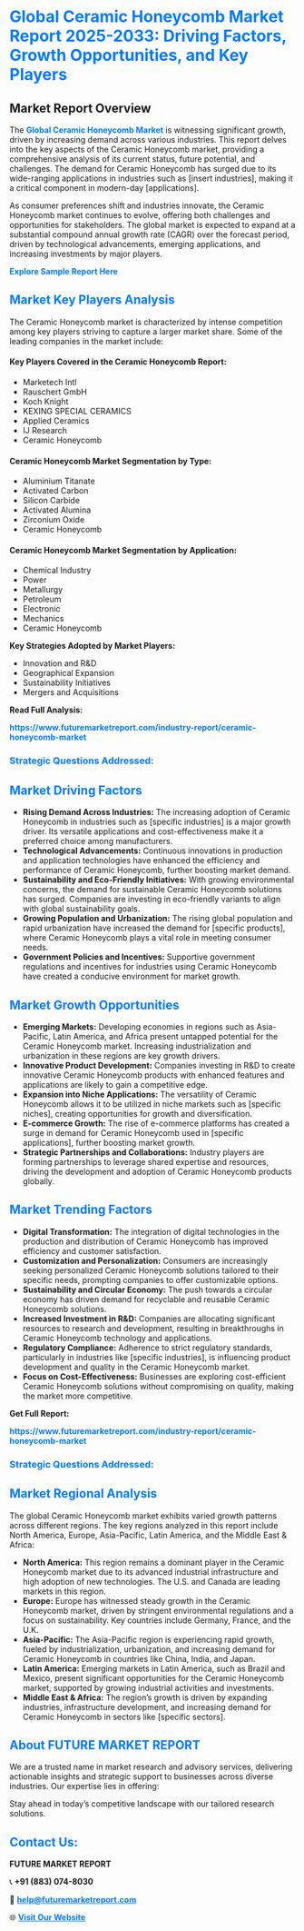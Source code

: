 <h1 style="color: #007BFF;">Global Ceramic Honeycomb Market Report 2025-2033: Driving Factors, Growth Opportunities, and Key Players</h1>

<section id="overview">
<h2>Market Report Overview</h2>
<p>The <a href="https://www.futuremarketreport.com/industry-report/ceramic-honeycomb-market" style="color: #007BFF; text-decoration: none;"><strong>Global Ceramic Honeycomb Market</strong></a> is witnessing significant growth, driven by increasing demand across various industries. This report delves into the key aspects of the Ceramic Honeycomb market, providing a comprehensive analysis of its current status, future potential, and challenges. The demand for Ceramic Honeycomb has surged due to its wide-ranging applications in industries such as [insert industries], making it a critical component in modern-day [applications].</p>
<p>As consumer preferences shift and industries innovate, the Ceramic Honeycomb market continues to evolve, offering both challenges and opportunities for stakeholders. The global market is expected to expand at a substantial compound annual growth rate (CAGR) over the forecast period, driven by technological advancements, emerging applications, and increasing investments by major players.</p>
</section>

<section id="overview">
<p><a href="https://www.futuremarketreport.com/request-sample/reportId=99206" style="color: #007BFF; text-decoration: none;"><strong>Explore Sample Report Here</strong></a></p>
</section>

<section id="key-players">
<h2 style="color: #007BFF;">Market Key Players Analysis</h2>
<p>The Ceramic Honeycomb market is characterized by intense competition among key players striving to capture a larger market share. Some of the leading companies in the market include:</p>
<h4>Key Players Covered in the Ceramic Honeycomb Report:</h4>
<ul><li>Marketech Intl</li><li>Rauschert GmbH</li><li>Koch Knight</li><li>KEXING SPECIAL CERAMICS</li><li>Applied Ceramics</li><li>IJ Research</li><li>Ceramic Honeycomb</li></ul>
<h4>Ceramic Honeycomb Market Segmentation by Type:</h4>
<ul><li>Aluminium Titanate</li><li>Activated Carbon</li><li>Silicon Carbide</li><li>Activated Alumina</li><li>Zirconium Oxide</li><li>Ceramic Honeycomb</li></ul>

<h4>Ceramic Honeycomb Market Segmentation by Application:</h4>
<ul><li>Chemical Industry</li><li>Power</li><li>Metallurgy</li><li>Petroleum</li><li>Electronic</li><li>Mechanics</li><li>Ceramic Honeycomb</li></ul>
<p><strong>Key Strategies Adopted by Market Players:</strong></p>
<ul>
<li>Innovation and R&D</li>
<li>Geographical Expansion</li>
<li>Sustainability Initiatives</li>
<li>Mergers and Acquisitions</li>
</ul>
</section>

<section>
<p><strong>Read Full Analysis: </strong></p><a href="https://www.futuremarketreport.com/industry-report/ceramic-honeycomb-market" style="color: #007BFF; text-decoration: none;"><strong>https://www.futuremarketreport.com/industry-report/ceramic-honeycomb-market</strong></a>
<h3 style="color: #007BFF;">Strategic Questions Addressed:</h3>
</section>

<section id="driving-factors">
<h2 style="color: #007BFF;">Market Driving Factors</h2>
<ul>
<li><strong>Rising Demand Across Industries:</strong> The increasing adoption of Ceramic Honeycomb in industries such as [specific industries] is a major growth driver. Its versatile applications and cost-effectiveness make it a preferred choice among manufacturers.</li>
<li><strong>Technological Advancements:</strong> Continuous innovations in production and application technologies have enhanced the efficiency and performance of Ceramic Honeycomb, further boosting market demand.</li>
<li><strong>Sustainability and Eco-Friendly Initiatives:</strong> With growing environmental concerns, the demand for sustainable Ceramic Honeycomb solutions has surged. Companies are investing in eco-friendly variants to align with global sustainability goals.</li>
<li><strong>Growing Population and Urbanization:</strong> The rising global population and rapid urbanization have increased the demand for [specific products], where Ceramic Honeycomb plays a vital role in meeting consumer needs.</li>
<li><strong>Government Policies and Incentives:</strong> Supportive government regulations and incentives for industries using Ceramic Honeycomb have created a conducive environment for market growth.</li>
</ul>
</section>

<section id="growth-opportunities">
<h2 style="color: #007BFF;">Market Growth Opportunities</h2>
<ul>
<li><strong>Emerging Markets:</strong> Developing economies in regions such as Asia-Pacific, Latin America, and Africa present untapped potential for the Ceramic Honeycomb market. Increasing industrialization and urbanization in these regions are key growth drivers.</li>
<li><strong>Innovative Product Development:</strong> Companies investing in R&D to create innovative Ceramic Honeycomb products with enhanced features and applications are likely to gain a competitive edge.</li>
<li><strong>Expansion into Niche Applications:</strong> The versatility of Ceramic Honeycomb allows it to be utilized in niche markets such as [specific niches], creating opportunities for growth and diversification.</li>
<li><strong>E-commerce Growth:</strong> The rise of e-commerce platforms has created a surge in demand for Ceramic Honeycomb used in [specific applications], further boosting market growth.</li>
<li><strong>Strategic Partnerships and Collaborations:</strong> Industry players are forming partnerships to leverage shared expertise and resources, driving the development and adoption of Ceramic Honeycomb products globally.</li>
</ul>
</section>

<section id="trending-factors">
<h2 style="color: #007BFF;">Market Trending Factors</h2>
<ul>
<li><strong>Digital Transformation:</strong> The integration of digital technologies in the production and distribution of Ceramic Honeycomb has improved efficiency and customer satisfaction.</li>
<li><strong>Customization and Personalization:</strong> Consumers are increasingly seeking personalized Ceramic Honeycomb solutions tailored to their specific needs, prompting companies to offer customizable options.</li>
<li><strong>Sustainability and Circular Economy:</strong> The push towards a circular economy has driven demand for recyclable and reusable Ceramic Honeycomb solutions.</li>
<li><strong>Increased Investment in R&D:</strong> Companies are allocating significant resources to research and development, resulting in breakthroughs in Ceramic Honeycomb technology and applications.</li>
<li><strong>Regulatory Compliance:</strong> Adherence to strict regulatory standards, particularly in industries like [specific industries], is influencing product development and quality in the Ceramic Honeycomb market.</li>
<li><strong>Focus on Cost-Effectiveness:</strong> Businesses are exploring cost-efficient Ceramic Honeycomb solutions without compromising on quality, making the market more competitive.</li>
</ul>
</section>

<section>
<p><strong>Get Full Report: </strong></p><a href="https://www.futuremarketreport.com/industry-report/ceramic-honeycomb-market" style="color: #007BFF; text-decoration: none;"><strong>https://www.futuremarketreport.com/industry-report/ceramic-honeycomb-market</strong></a>
<h3 style="color: #007BFF;">Strategic Questions Addressed:</h3>
</section>


<section id="regional-analysis">
<h2 style="color: #007BFF;">Market Regional Analysis</h2>
<p>The global Ceramic Honeycomb market exhibits varied growth patterns across different regions. The key regions analyzed in this report include North America, Europe, Asia-Pacific, Latin America, and the Middle East & Africa:</p>
<ul>
<li><strong>North America:</strong> This region remains a dominant player in the Ceramic Honeycomb market due to its advanced industrial infrastructure and high adoption of new technologies. The U.S. and Canada are leading markets in this region.</li>
<li><strong>Europe:</strong> Europe has witnessed steady growth in the Ceramic Honeycomb market, driven by stringent environmental regulations and a focus on sustainability. Key countries include Germany, France, and the U.K.</li>
<li><strong>Asia-Pacific:</strong> The Asia-Pacific region is experiencing rapid growth, fueled by industrialization, urbanization, and increasing demand for Ceramic Honeycomb in countries like China, India, and Japan.</li>
<li><strong>Latin America:</strong> Emerging markets in Latin America, such as Brazil and Mexico, present significant opportunities for the Ceramic Honeycomb market, supported by growing industrial activities and investments.</li>
<li><strong>Middle East & Africa:</strong> The region’s growth is driven by expanding industries, infrastructure development, and increasing demand for Ceramic Honeycomb in sectors like [specific sectors].</li>
</ul>
</section>

<footer>
<h2 style="color: #007BFF;">About FUTURE MARKET REPORT</h2>
<p>We are a trusted name in market research and advisory services, delivering actionable insights and strategic support to businesses across diverse industries. Our expertise lies in offering:</p>

<p>Stay ahead in today’s competitive landscape with our tailored research solutions.</p>

<h2 style="color: #007BFF;">Contact Us:</h2>
<p><strong>FUTURE MARKET REPORT</strong></p>
<p>📞 <strong>+91 (883) 074-8030</strong></p>
<p>📧 <strong><a href="mailto:help@futuremarketreport.com" style="color: #007BFF;">help@futuremarketreport.com</a></strong></p>
<p>🌐 <strong><a href="https://www.futuremarketreport.com/" style="color: #007BFF;">Visit Our Website</a></strong></p>
</footer>